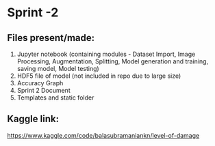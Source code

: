 # Sprint -2

## Files present/made:
1) Jupyter notebook (containing modules - Dataset Import, Image Processing, Augmentation, Splitting, Model generation and training, saving model, Model testing)
2) HDF5 file of model (not included in repo due to large size)
3) Accuracy Graph
4) Sprint 2 Document
5) Templates and static folder
## Kaggle link:
https://www.kaggle.com/code/balasubramaniankn/level-of-damage
